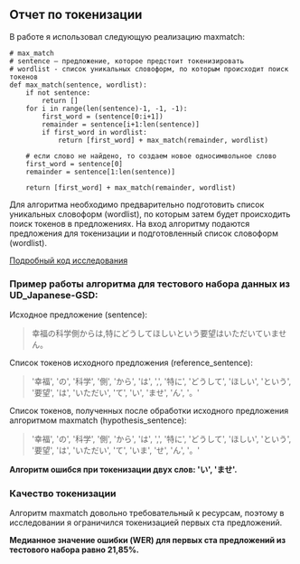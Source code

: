 ## Отчет по токенизации

В работе я использовал следующую реализацию maxmatch:

```
# max_match
# sentence – предложение, которое предстоит токенизировать
# wordlist - список уникальных словоформ, по которым происходит поиск токенов
def max_match(sentence, wordlist):
    if not sentence:
        return []
    for i in range(len(sentence)-1, -1, -1):
        first_word = (sentence[0:i+1])
        remainder = sentence[i+1:len(sentence)]
        if first_word in wordlist:
            return [first_word] + max_match(remainder, wordlist)

    # если слово не найдено, то создаем новое односимвольное слово
    first_word = sentence[0]
    remainder = sentence[1:len(sentence)]

    return [first_word] + max_match(remainder, wordlist)
```

Для алгоритма необходимо предварительно подготовить список уникальных словоформ (wordlist), по которым затем будет происходить поиск токенов в предложениях. На вход алгоритму подаются предложения для токенизации и подготовленный список словоформ (wordlist).

[Подробный код исследования](Tokenization.md)


### Пример работы алгоритма для тестового набора данных из UD_Japanese-GSD:

Исходное предложение (sentence):

> 幸福の科学側からは,特にどうしてほしいという要望はいただいていません。

Список токенов исходного предложения (reference_sentence):

> '幸福', 'の', '科学', '側', 'から', 'は', ',', '特に', 'どうして', 'ほしい', 'という', '要望', 'は', 'いただい', 'て', 'い', 'ませ', 'ん', '。'

Список токенов, полученных после обработки исходного предложения алгоритмом maxmatch (hypothesis_sentence):

> '幸福', 'の', '科学', '側', 'から', 'は', ',', '特に', 'どうして', 'ほしい', 'という', '要望', 'は', 'いただい', 'て', 'いま', 'せ', 'ん', '。'

**Алгоритм ошибся при токенизации двух слов: 'い', 'ませ'.**


### Качество токенизации

Алгоритм maxmatch довольно требовательный к ресурсам, поэтому в исследовании я ограничился токенизацией первых ста предложений.

**Медианное значение ошибки (WER) для первых ста предложений из тестового набора равно 21,85%.**


